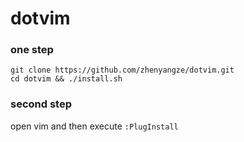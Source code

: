 # dotvim

### one step
```shell
git clone https://github.com/zhenyangze/dotvim.git
cd dotvim && ./install.sh
```
### second step
open vim and then execute `:PlugInstall`
